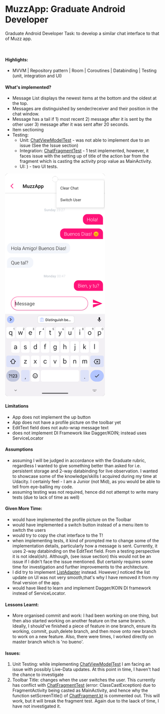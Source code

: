# MuzzApp: Graduate Android Developer

Graduate Android Developer Task: to develop a similar chat interface to that of Muzz app.

![]()

#### Highlights:

- MVVM | Repository pattern | Room | Coroutines | Databinding | Testing (unit, integration and UI)


#### What's implemented?

- Message List displays the newest items at the bottom and the oldest at the top.
- Messages are distinguished by sender/receiver and their position in the chat window.
- Message has a tail if 1) most recent 2) message after it is sent by the other user 3) message
  after it was sent after 20 seconds.
- Item sectioning
- Testing:
  - Unit: [ChatViewModelTest](https://github.com/azzumw/MuzzApp/blob/master/app/src/test/java/com/example/muzzapp/ui/chat/ChatViewModelTest.kt) - was not able to implement due to an issue (See the Issue section)
  - Integration: [ChatFragmentTest](https://github.com/azzumw/MuzzApp/blob/master/app/src/androidTest/java/com/example/muzzapp/ui/chat/ChatFragmentTest.kt) - 1 test implemented, however, it faces issue with the setting up of title of the action bar from the fragment which is casting the activity prop value as MainActivity. 
  - UI: [](https://github.com/azzumw/MuzzApp/blob/master/app/src/androidTest/java/com/example/muzzapp/MainActivityTests.kt)) - two UI tests.

![](/app/muzz_sc.png "")

#### Limitations

- App does not implement the up button
- App does not have a profile picture on the toolbar yet
- EditText field does not auto-wrap message text
- does not implement DI Framework like Dagger/KOIN; instead uses ServiceLocator

#### Assumptions

- assuming I will be judged in accordance with the Graduate rubric, regardless I wanted to give
  something better than asked for i.e. persistent storage
  and 2-way databinding for live observation. I wanted to showcase some of the knowledge/skills I
  acquired during my time at Udacity. I certainly feel - I am a Junior (not Mid), as you would be
  able to tell from eye-balling my code.
- assuming testing was not required, hence did not attempt to write many tests (due to lack of time
  as well)

#### Given More Time:

- would have implemented the profile picture on the Toolbar
- would have implemented a switch button instead of a menu item to switch the users
- would try to copy the chat interface to the T!
- when implementing tests, it kind of prompted me to change some of the implementation details,
  particularly
  how a message is sent. Currently, it uses 2-way databinding on the EditText field. From a testing
  perspective
  it is not ideal(ish). Although, (see issue section) this would not be an issue if I didn't face
  the issue mentioned.
  But certainly requires some time for investigation and further improvements to the architecture.
- I did try to implement [ListAdapter](https://developer.android.com/reference/androidx/recyclerview/widget/ListAdapter) instead. However,I noticed the list update on UI was not very smooth,that's why I have removed it from my final version of the app. 
- would have liked to learn and implement Dagger/KOIN DI framework instead of ServiceLocator.

#### Lessons Learnt:

- More organised commit and work: I had been working on one thing, but then also started working on
  another feature on the same branch. Ideally, I should've finished a piece of feature in one
  branch, ensure its working, commit, push,delete branch, and then move onto new branch to work on a
  new feature. Also, there were times, I worked directly on master branch which is 'no bueno'.

#### Issues:

1. Unit Testing: while implementing [ChatViewModelTest](https://github.com/azzumw/MuzzApp/blob/master/app/src/test/java/com/example/muzzapp/ui/chat/ChatViewModelTest.kt) I am facing an issue with possibly
   Live-Data updates.
   At this point in time, I haven't had the chance to investigate
2. Toolbar Title: changes when the user switches the user. This currently has conflict
   with [ChatFragmentTest](https://github.com/azzumw/MuzzApp/blob/master/app/src/androidTest/java/com/example/muzzapp/ui/chat/ChatFragmentTest.kt) (error: ClassCastException) due to FragmentActivity being casted as
   MainActivity, and hence why the function setScreenTitle() of [ChatFragment.kt](https://github.com/azzumw/MuzzApp/blob/master/app/src/main/java/com/example/muzzapp/ui/chat/ChatFragment.kt) is commented
   out. This will work, but it will break the fragment test. Again due to the laack of time, I have not
   investigated it. 






